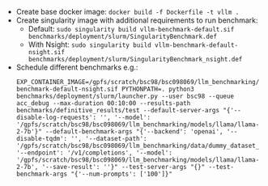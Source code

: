- Create base docker image: `docker build -f Dockerfile -t vllm .`
- Create singularity image with additional requirements to run benchmark:
  - Default: `sudo singularity build vllm-benchmark-default.sif benchmarks/deployment/slurm/SingularityBenchmark.def`
  - With Nsight: `sudo singularity build vllm-benchmark-default-nsight.sif benchmarks/deployment/slurm/SingularityBenchmark_nsight.def`
- Schedule different benchmarks e.g.:
  ```
  EXP_CONTAINER_IMAGE=/gpfs/scratch/bsc98/bsc098069/llm_benchmarking/images/vllm-benchmark-default-nsight.sif PYTHONPATH=. python3 benchmarks/deployment/slurm/launcher.py --user bsc98 --queue acc_debug --max-duration 00:10:00 --results-path benchmarks/definitive_results/test --default-server-args "{'--disable-log-requests': '', '--model': '/gpfs/scratch/bsc98/bsc098069/llm_benchmarking/models/llama/llama-2-7b'}" --default-benchmark-args "{'--backend': 'openai', '--disable-tqdm': '', '--dataset-path': '/gpfs/scratch/bsc98/bsc098069/llm_benchmarking/data/dummy_dataset_mean.json', '--endpoint': '/v1/completions', '--model': '/gpfs/scratch/bsc98/bsc098069/llm_benchmarking/models/llama/llama-2-7b', '--save-result': ''}" --test-server-args "{}" --test-benchmark-args "{'--num-prompts': ['100']}"
  ```
